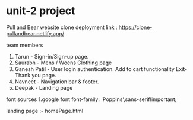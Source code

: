 # unit-2 project
 Pull and Bear website clone
 deployment link : https://clone-pullandbear.netlify.app/

team members

1) Tarun - Sign-in/Sign-up page.
2) Saurabh -  Mens / Woens Clothing page 
3) Ganesh Patil - User login authentication.  Add to cart functionality  Exit-Thank you page.
4) Navneet - Navigation bar & footer.
5) Deepak -  Landing page 

font sources 1.google font font-family: 'Poppins',sans-serif!important;


landing page :- homePage.html 
